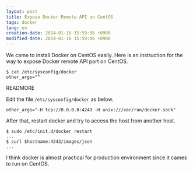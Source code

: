 ```yaml
---
layout: post
title: Expose Docker Remote API on CentOS
tags: docker
lang: en
creation-date: 2014-01-16 15:59:06 +0900
modified-date: 2014-01-16 15:59:06 +0900
---
```

We came to install Docker on CentOS easily.
Here is an instruction for the way to expose Docker remote API port on CentOS.

    $ cat /etc/sysconfig/docker
    other_args=""

READMORE

Edit the file `/etc/sysconfig/docker` as below.

    other_args="-H tcp://0.0.0.0:4243 -H unix:///var/run/docker.sock"

After that, restart docker and try to access the host from another host.

    $ sudo /etc/init.d/docker restart
    ...
    $ curl $hostname:4243/images/json
    ...

I think docker is almost practical for production environment since it cames to run on CentOS.
